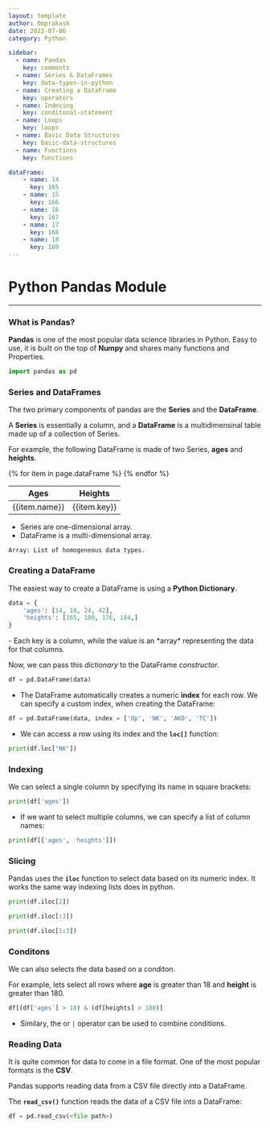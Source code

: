```yaml
---
layout: template
author: Omprakash
date: 2022-07-06
category: Python

sidebar:
  - name: Pandas
    key: comments
  - name: Series & DataFrames
    key: data-types-in-python
  - name: Creating a DataFrame
    key: operators
  - name: Indexing
    key: conditonal-statement
  - name: Loops
    key: loops
  - name: Basic Data Structures
    key: basic-data-structures
  - name: Functions
    key: functions

dataFrame:
    - name: 14
      key: 165
    - name: 15
      key: 166
    - name: 16
      key: 167
    - name: 17
      key: 168
    - name: 18
      key: 169
---
```

# Python Pandas Module
<hr>

### What is Pandas?
**Pandas** is one of the most popular data science libraries in Python. Easy to use, it is built on the top of **Numpy** and shares many functions and Properties.
<div class="bg-dark bg-gradient text-white mb-3 p-2" markdown=1>

```python
import pandas as pd
```
</div>

### Series and DataFrames
The two primary components of pandas are the **Series** and the **DataFrame**.

A **Series** is essentially a column, and a **DataFrame** is a multidimensinal table made up of a collection of Series.

For example, the following DataFrame is made of two Series, **ages** and **heights**.
<table class = "table table-info table-sm table-bordered align-middle">
    <thead>
        <tr>
        <th>Ages</th>
        <th>Heights</th>
        </tr>
    </thead>
    <tbody>
    {% for item in page.dataFrame %}
        <tr>
            <td>{{item.name}}</td>
            <td>{{item.key}}</td>
        </tr>
    {% endfor %}
    </tbody>
</table>

- Series are one-dimensional array.
- DataFrame is a multi-dimensional array.

`Array: List of homogeneous data types.`

### Creating a DataFrame

The easiest way to create a DataFrame is using a **Python Dictionary**.

<div class="bg-dark bg-gradient text-white mb-3 p-2" markdown=1>

```py
data = {
    'ages': [14, 18, 24, 42],
    'heights': [165, 180, 176, 184,]
}
```
</div>
- Each key is a column, while the value is an *array* representing the data for that columns.

Now, we can pass this *dictionary* to the DataFrame *constructor*.
<div class="bg-dark bg-gradient text-white mb-3 p-2" markdown=1>

```py
df = pd.DataFrame(data)
```
</div>

- The DataFrame automatically creates a numeric **index** for each row. We can specify a custom index, when creating the DataFrame:
<div class="bg-dark bg-gradient text-white mb-3 p-2" markdown=1>

```py
df = pd.DataFrame(data, index = ['Op', 'NK', 'AKD', 'TC'])
```
</div>

- We can access a row using its index and the **`loc[]`** function:
<div class="bg-dark bg-gradient text-white mb-3 p-2" markdown=1>

```py
print(df.loc["NK"])
```
</div>

### Indexing

We can select a single column by specifying its name in square brackets:

<div class="bg-dark bg-gradient text-white mb-3 p-2" markdown=1>

```py
print(df['ages'])
```
</div>

- If we want to select multiple columns, we can specify a list of column names:
<div class="bg-dark bg-gradient text-white mb-3 p-2" markdown=1>

```py
print(df[['ages', 'heights']])
```
</div>

### Slicing 
Pandas uses the **`iloc`** function to select data based on its numeric index. It works the same way indexing lists does in python.

<div class="bg-dark bg-gradient text-white mb-3 p-2" markdown=1>

```py
print(df.iloc[2])

print(df.iloc[:3])

print(df.iloc[1:3])
```
</div>

### Conditons
We can also selects the data based on a conditon.

For example, lets select all rows where **age** is greater than 18 and **height** is greater than 180.

<div class="bg-dark bg-gradient text-white mb-3 p-2" markdown=1>

```py
df[(df['ages'] > 18) & (df[heights] > 180)]
```
</div>

- Similary, the or `|` operator can be used to combine conditions.

### Reading Data
It is quite common for data to come in a file format. One of the most popular formats is the **CSV**.

Pandas supports reading data from a CSV file directly into a DataFrame.

The **`read_csv()`** function reads the data of a CSV file into a DataFrame:
<div class="bg-dark bg-gradient text-white mb-3 p-2" markdown=1>

```py
df = pd.read_csv(<file path>)
```
</div>